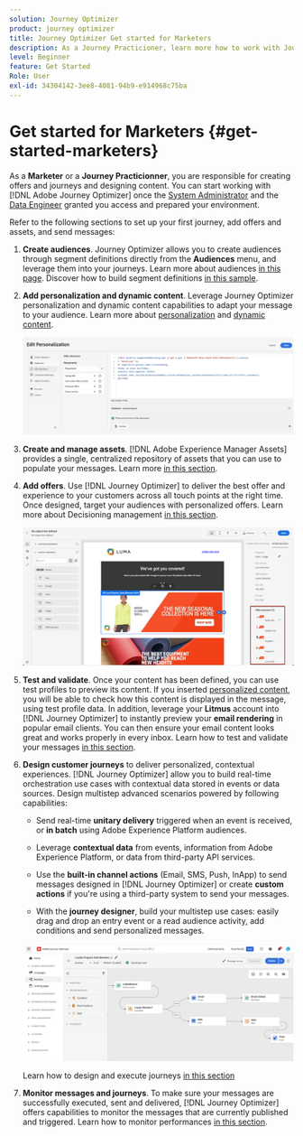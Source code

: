 ```yaml
---
solution: Journey Optimizer
product: journey optimizer
title: Journey Optimizer Get started for Marketers
description: As a Journey Practicioner, learn more how to work with Journey Optimizer
level: Beginner
feature: Get Started
Role: User
exl-id: 34304142-3ee8-4081-94b9-e914968c75ba
---
```

# Get started for Marketers {#get-started-marketers}

As a **Marketer** or a **Journey Practicionner**, you are responsible for creating offers and journeys and designing content. You can start working with [!DNL Adobe Journey Optimizer] once the [System Administrator](administrator.md) and the [Data Engineer](data-engineer.md) granted you access and prepared your environment.

Refer to the following sections to set up your first journey, add offers and assets, and send messages:

1. **Create audiences**. Journey Optimizer allows you to create audiences through segment definitions directly from the **Audiences** menu, and leverage them into your journeys.  Learn more about audiences [in this page](../../audience/about-audiences.md). Discover how to build segment definitions [in this sample](../../audience/creating-a-segment-definition.md).

1. **Add personalization and dynamic content**. Leverage Journey Optimizer personalization and dynamic content capabilities to adapt your message to your audience. Learn more about [personalization](../../personalization/personalize.md) and [dynamic content](../../personalization/get-started-dynamic-content.md).

    ![](../assets/perso_ee2.png)
    
1. **Create and manage assets**. [!DNL Adobe Experience Manager Assets] provides a single, centralized repository of assets that you can use to populate your messages. Learn more [in this section](../../content-management/assets.md).

1. **Add offers**. Use [!DNL Journey Optimizer] to deliver the best offer and experience to your customers across all touch points at the right time. Once designed, target your audiences with personalized offers. Learn more about Decisioning management [in this section](../../offers/get-started/starting-offer-decisioning.md).

    ![](../assets/offers-e2e-offers-displayed.png)
    
1. **Test and validate**. Once your content has been defined, you can use test profiles to preview its content. If you inserted [personalized content](../../personalization/personalize.md), you will be able to check how this content is displayed in the message, using test profile data. In addition, leverage your **Litmus** account into [!DNL Journey Optimizer] to instantly preview your **email rendering** in popular email clients. You can then ensure your email content looks great and works properly in every inbox. Learn how to test and validate your messages [in this section](../../content-management/preview-test.md).

1. **Design customer journeys** to deliver personalized, contextual experiences. [!DNL Journey Optimizer] allow you to build real-time orchestration use cases with contextual data stored in events or data sources. Design multistep advanced scenarios powered by following capabilities:

    * Send real-time **unitary delivery** triggered when an event is received, or **in batch** using Adobe Experience Platform audiences.

    * Leverage **contextual data** from events, information from Adobe Experience Platform, or data from third-party API services.

    * Use the **built-in channel actions** (Email, SMS, Push, InApp) to send messages designed in [!DNL Journey Optimizer] or create **custom actions** if you're using a third-party system to send your messages.

    * With the **journey designer**, build your multistep use cases: easily drag and drop an entry event or a read audience activity, add conditions and send personalized messages.

    ![](../assets/journey-design.png)

    Learn how to design and execute journeys [in this section](../../building-journeys/journey-gs.md)

1. **Monitor messages and journeys**. To make sure your messages are successfully executed, sent and delivered, [!DNL Journey Optimizer] offers capabilities to monitor the messages that are currently published and triggered. Learn how to monitor performances [in this section](../../reports/report-gs-cja.md).
